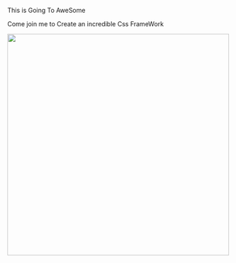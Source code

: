 <head>
<link rel="stylesheet" href="css/luvInt.min.css">
</head>

This is Going To AweSome
<p>Come join me to Create an incredible Css FrameWork</p>
<img class="cup" src="images/landscape.jpg" width="500px">
